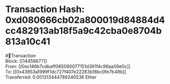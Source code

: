 
Transaction Hash: 0xd080666cb02a800019d84884d4cc482913ab18f5a9c42cba0e8704b813a10c41
====================================================================================
  
#💸Transaction  
Block: [[14456677]]  
From: [[0xc146b7cdbaff065090077151d391f4c96aa09e0c]]  
To: [[0x43853a1999f1dc727f407e22283b16bc0fe7b49b]]  
Transferred: 0.001313444789240536 Ether